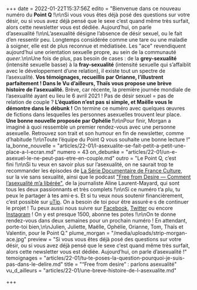 +++
date = 2022-01-22T15:37:56Z
edito = "Bienvenue dans ce nouveau numéro du **Point Q**&nbsp;!\n\nSi vous vous êtes déjà posé des questions sur votre désir, ou si vous avez déjà pensé que le sexe c’est quand même très surfait, alors cette newsletter vous est dédiée. Aujourd’hui, on parle d’asexualité&nbsp;!\n\nL’asexualité désigne l’absence de désir sexuel, ou le fait d’en ressentir peu. Longtemps considérée comme une tare ou une maladie à soigner, elle est de plus reconnue et médiatisée. Les \"ace\" revendiquent aujourd’hui une orientation sexuelle propre, au sein de la communauté _queer_.\n\nUne fois de plus, pas besoin de cases&nbsp;: de la **grey-sexualité** (intensité sexuelle basse) à la **fray-sexualité** (intensité sexuelle qui s’affaiblit avec le développement d’une relation), il existe tout un spectre de l’asexualité. **Vos témoignages, recueillis par Orianne, l’illustrent parfaitement&nbsp;! Dans le Vu d’ailleurs, Thaïs vous propose une brève histoire de l’asexualité.** Brève, car récente, la première journée mondiale de l’asexualité ayant eu lieu le 6 avril 2021&nbsp;! Pas de désir sexuel = pas de relation de couple&nbsp;? **L’équation n’est pas si simple, et Maëlle vous le démontre dans le débunk&nbsp;!** On termine ce numéro avec quelques œuvres de fictions dans lesquelles les personnes asexuelles trouvent leur place. **Une bonne nouvelle proposée par Ophélie&nbsp;!**\n\nPour finir, Morgan a imaginé à quoi ressemble un premier rendez-vous avec une personne asexuelle. Retrouvez son trait et son humour en fin de newsletter, comme d’habitude&nbsp;!\n\nToute l’équipe du Point Q vous souhaite une bonne lecture&nbsp;!"
la_bonne_nouvelle = "articles/22-01/l-asexualite-se-fait-petit-a-petit-une-place-a-l-ecran.md"
numero = 43
on_debunke = "articles/22-01/un-e-asexuel-le-ne-peut-pas-etre-en-couple.md"
outro = "Le Point Q, c’est fini&nbsp;!\n\nSi tu veux en savoir plus sur l’asexualité, on ne saurait trop te recommander les épisodes de [La Série Documentaire de France Culture](https://www.franceculture.fr/emissions/series/survivre-sans-sexe), sur la vie sans sexualité, ainsi que le podcast [\"Free from Desire&nbsp;&mdash;&nbsp;Comment l’asexualité m’a libérée\"](https://podcasts.apple.com/fr/podcast/free-from-desire-comment-lasexualit%C3%A9-ma-lib%C3%A9r%C3%A9e/id1521266257), de la journaliste Aline Laurent-Mayard, qui sont tous les deux passionnants et très complets&nbsp;!\n\nSi ce numéro t’a plu, tu peux le partager à tes ami·e·s. Et si tu veux nous soutenir financièrement, c’est possible sur [uTip](https://www.utip.io/lepointq). On a besoin de toi pour être assuré·e·s de continuer le projet&nbsp;! Tu peux aussi nous suivre sur [Facebook](https://www.facebook.com/lepointq.news/), [Twitter](https://twitter.com/LePointQ) ou encore [Instagram](https://www.instagram.com/lepoint.q/?hl=fr)&nbsp;! On y est presque 1500, abonne tes potes&nbsp;!\n\nOn te donne rendez-vous dans deux semaines pour un prochain numéro&nbsp;! En attendant, porte-toi bien,\n\nJulien, Juliette, Maëlle, Ophélie, Orianne, Tom, Thaïs et Valentin, pour le Point Q."
plume_morgan = "/media/uploads/strip-morgan-ace.jpg"
preview = "Si vous vous êtes déjà posé des questions sur votre désir, ou si vous avez déjà pensé que le sexe c’est quand même très surfait, alors cette newsletter vous est dédiée. Aujourd’hui, on parle d’asexualité&nbsp;!"
temoignages = "articles/22-01/tu-te-poses-la-question-pourquoi-je-suis-pas-dans-le-delire.md"
title = "&ldquo;Free from desire&rdquo;&nbsp;: parlons asexualité"
vu_d_ailleurs = "articles/22-01/une-breve-histoire-de-l-asexualite.md"

+++
